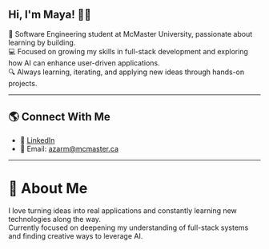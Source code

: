 ## Hi, I'm Maya! 🌟🚀

🎯 Software Engineering student at McMaster University, passionate about learning by building.  
💻 Focused on growing my skills in full-stack development and exploring how AI can enhance user-driven applications.  
🔍 Always learning, iterating, and applying new ideas through hands-on projects.

---

## 🌎 Connect With Me
- 💼 [LinkedIn](https://www.linkedin.com/in/maya-azar-bab457276/)
- 📧 Email: azarm@mcmaster.ca

---

# 🚀 About Me
I love turning ideas into real applications and constantly learning new technologies along the way.  
Currently focused on deepening my understanding of full-stack systems and finding creative ways to leverage AI.


